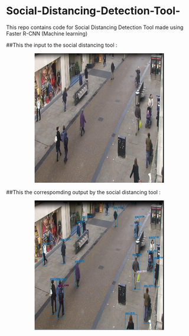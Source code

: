 # Social-Distancing-Detection-Tool-
This repo contains code for Social Distancing Detection Tool made using Faster R-CNN (Machine learning)

##This the input to the social distancing tool :

<p align="Center" ><img src="https://github.com/umangahuja1203/Social-Distancing-Detection-Tool-/blob/main/inpp.PNG" height="350px" width ="350px"></p>


##This the  correspomding output by the social distancing tool :

<p align="Center" ><img src="https://github.com/umangahuja1203/Social-Distancing-Detection-Tool-/blob/main/opp.PNG" height="350px" width ="350px"></p>


